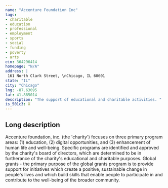 ```yaml
---
name: "Accenture Foundation Inc"
tags:
- charitable
- education
- professional
- employment
- sports
- social
- funding
- poverty
- arts
ein: 364296414
homepage: "N/A"
address: |
 161 North Clark Street, \nChicago, IL 60601
state: "IL"
city: "Chicago"
lng: -87.63095
lat: 41.885014
description: "The support of educational and charitable activities. "
is_501c3: X
---
```


## Long description

Accenture foundation, inc. (the 'charity') focuses on three primary program areas: (1) education, (2) digital opportunities, and (3) enhancement of human life and well-being. Specific programs are identified and approved by the charity's board of directors, which are determined to be in furtherance of the charity's educational and charitable purposes. Global grants - the primary purpose of the global grants program is to provide support for initiatives which create a positive, sustainable change in people's lives and which build skills that enable people to participate in and contribute to the well-being of the broader community. 

